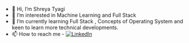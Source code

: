 - 👋 Hi, I’m Shreya Tyagi
- 👀 I’m interested in Machine Learning and Full Stack
- 🌱 I’m currently learning Full Stack , Concepts of Operating System and keen to learn more technical developments.
- 📫 How to reach me -
  [![LinkedIn](https://img.shields.io/badge/LinkedIn-0077B5?style=for-the-badge&logo=linkedin&logoColor=white)](https://linkedin.com/in/ShreyaTyagi)





<!---
ssshreya08/ssshreya08 is a ✨ special ✨ repository because its `README.md` (this file) appears on your GitHub profile.
You can click the Preview link to take a look at your changes.
--->
